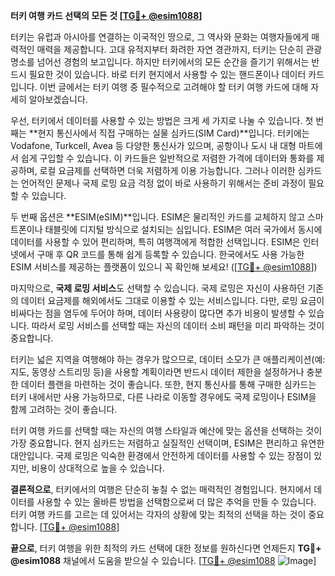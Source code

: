 **터키 여행 카드 선택의 모든 것 [[TG💪+ @esim1088](https://t.me/s/esim1088)]**

터키는 유럽과 아시아를 연결하는 이국적인 땅으로, 그 역사와 문화는 여행자들에게 매력적인 매력을 제공합니다. 고대 유적지부터 화려한 자연 경관까지, 터키는 단순히 관광 명소를 넘어선 경험의 보고입니다. 하지만 터키에서의 모든 순간을 즐기기 위해서는 반드시 필요한 것이 있습니다. 바로 터키 현지에서 사용할 수 있는 핸드폰이나 데이터 카드입니다. 이번 글에서는 터키 여행 중 필수적으로 고려해야 할 터키 여행 카드에 대해 자세히 알아보겠습니다.

우선, 터키에서 데이터를 사용할 수 있는 방법은 크게 세 가지로 나눌 수 있습니다. 첫 번째는 **현지 통신사에서 직접 구매하는 실물 심카드(SIM Card)**입니다. 터키에는 Vodafone, Turkcell, Avea 등 다양한 통신사가 있으며, 공항이나 도시 내 대형 마트에서 쉽게 구입할 수 있습니다. 이 카드들은 일반적으로 저렴한 가격에 데이터와 통화를 제공하며, 로컬 요금제를 선택하면 더욱 저렴하게 이용 가능합니다. 그러나 이러한 심카드는 언어적인 문제나 국제 로밍 요금 걱정 없이 바로 사용하기 위해서는 준비 과정이 필요할 수 있습니다.

두 번째 옵션은 **ESIM(eSIM)**입니다. ESIM은 물리적인 카드를 교체하지 않고 스마트폰이나 태블릿에 디지털 방식으로 설치되는 심입니다. ESIM은 여러 국가에서 동시에 데이터를 사용할 수 있어 편리하며, 특히 여행객에게 적합한 선택입니다. ESIM은 인터넷에서 구매 후 QR 코드를 통해 쉽게 등록할 수 있습니다. 한국에서도 사용 가능한 ESIM 서비스를 제공하는 플랫폼이 있으니 꼭 확인해 보세요! ([[TG💪+ @esim1088](https://t.me/s/esim1088)])

마지막으로, **국제 로밍 서비스**도 선택할 수 있습니다. 국제 로밍은 자신이 사용하던 기존의 데이터 요금제를 해외에서도 그대로 이용할 수 있는 서비스입니다. 다만, 로밍 요금이 비싸다는 점을 염두에 두어야 하며, 데이터 사용량이 많다면 추가 비용이 발생할 수 있습니다. 따라서 로밍 서비스를 선택할 때는 자신의 데이터 소비 패턴을 미리 파악하는 것이 중요합니다.

터키는 넓은 지역을 여행해야 하는 경우가 많으므로, 데이터 소모가 큰 애플리케이션(예: 지도, 동영상 스트리밍 등)을 사용할 계획이라면 반드시 데이터 제한을 설정하거나 충분한 데이터 플랜을 마련하는 것이 좋습니다. 또한, 현지 통신사를 통해 구매한 심카드는 터키 내에서만 사용 가능하므로, 다른 나라로 이동할 경우에도 국제 로밍이나 ESIM을 함께 고려하는 것이 좋습니다.

터키 여행 카드를 선택할 때는 자신의 여행 스타일과 예산에 맞는 옵션을 선택하는 것이 가장 중요합니다. 현지 심카드는 저렴하고 실질적인 선택이며, ESIM은 편리하고 유연한 대안입니다. 국제 로밍은 익숙한 환경에서 안전하게 데이터를 사용할 수 있는 장점이 있지만, 비용이 상대적으로 높을 수 있습니다.

**결론적으로**, 터키에서의 여행은 단순히 놓칠 수 없는 매력적인 경험입니다. 현지에서 데이터를 사용할 수 있는 올바른 방법을 선택함으로써 더 많은 추억을 만들 수 있습니다. 터키 여행 카드를 고르는 데 있어서는 각자의 상황에 맞는 최적의 선택을 하는 것이 중요합니다. [[TG💪+ @esim1088](https://t.me/s/esim1088)]

**끝으로**, 터키 여행을 위한 최적의 카드 선택에 대한 정보를 원하신다면 언제든지 **TG💪+ @esim1088** 채널에서 도움을 받으실 수 있습니다. [[TG💪+ @esim1088](https://t.me/s/esim1088) ![Image](https://i.postimg.cc/Y0z9fWf4/image.png)]